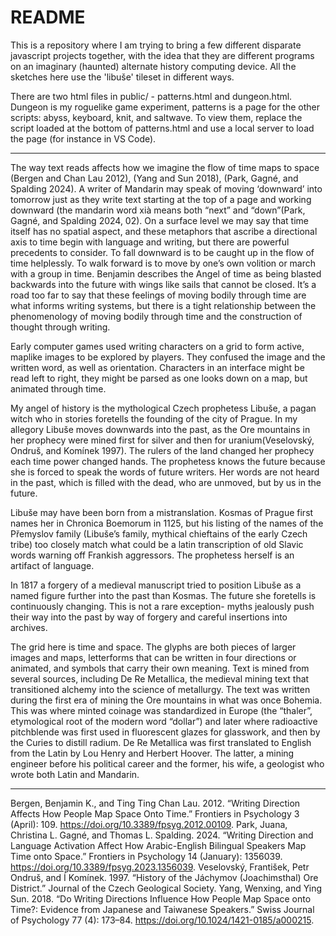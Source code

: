# README

This is a repository where I am trying to bring a few different disparate javascript projects together, with the idea that they are different programs on an imaginary (haunted) alternate history computing device. 
All the sketches here use the 'libuše' tileset in different ways. 

There are two html files in public/ - patterns.html and dungeon.html. Dungeon is my roguelike game experiment, patterns is a page for the other scripts: abyss, keyboard, knit, and saltwave. To view them, replace the script loaded at the bottom of patterns.html and use a local server to load the page (for instance in VS Code).

---


The way text reads affects how we imagine the flow of time maps to space (Bergen and Chan Lau 2012), (Yang and Sun 2018), (Park, Gagné, and Spalding 2024). A writer of Mandarin may speak of moving ‘downward’ into tomorrow just as they write text starting at the top of a page and working downward (the mandarin word xià means both “next” and “down”(Park, Gagné, and Spalding 2024, 02). On a surface level we may say that time itself has no spatial aspect, and these metaphors that ascribe a directional axis to time begin with language and writing, but there are powerful precedents to consider. To fall downward is to be caught up in the flow of time helplessly. To walk forward is to move by one’s own volition or march with a group in time. Benjamin describes the Angel of time as being blasted backwards into the future with wings like sails that cannot be closed. It’s a road too far to say that these feelings of moving bodily through time are what informs writing systems, but there is a tight relationship between the phenomenology of moving bodily through time and the construction of thought through writing. 

Early computer games used writing characters on a grid to form active, maplike images to be explored by players. They confused the image and the written word, as well as orientation. Characters in an interface might be read left to right, they might be parsed as one looks down on a map, but animated through time. 

My angel of history is the mythological Czech prophetess Libuše, a pagan witch who in stories foretells the founding of the city of Prague. In my allegory Libuše moves downwards into the past, as the Ore mountains in her prophecy were mined first for silver and then for uranium(Veselovský, Ondruš, and Komínek 1997). The rulers of the land changed her prophecy each time power changed hands. The prophetess knows the future because she is forced to speak the words of future writers. Her words are not heard in the past, which is filled with the dead, who are unmoved, but by us in the future.

Libuše may have been born from a mistranslation. Kosmas of Prague first names her in Chronica Boemorum in 1125, but his listing of the names of the Přemyslov family (Libuše’s family, mythical chieftains of the early Czech tribe) too closely match what could be a latin transcription of old Slavic words warning off Frankish aggressors. The prophetess herself is an artifact of language.

In 1817 a forgery of a medieval manuscript tried to position Libuše as a named figure further into the past than Kosmas. The future she foretells is continuously changing. This is not a rare exception- myths jealously push their way into the past by way of forgery and careful insertions into archives. 

The grid here is time and space. The glyphs are both pieces of larger images and maps, letterforms that can be written in four directions or animated, and symbols that carry their own meaning. Text is mined from several sources, including De Re Metallica, the medieval mining text that transitioned alchemy into the science of metallurgy. The text was written during the first era of mining the Ore mountains in what was once Bohemia. This was where minted coinage was standardized in Europe (the “thaler”, etymological root of the modern word “dollar”) and later where radioactive pitchblende was first used in fluorescent glazes for glasswork, and then by the Curies to distill radium. De Re Metallica was first translated to English from the Latin by Lou Henry and Herbert Hoover. The latter, a mining engineer before his political career and the former, his wife, a geologist who wrote both Latin and Mandarin. 

---

Bergen, Benjamin K., and Ting Ting Chan Lau. 2012. “Writing Direction Affects How People Map Space Onto Time.” Frontiers in Psychology 3 (April): 109. https://doi.org/10.3389/fpsyg.2012.00109.
Park, Juana, Christina L. Gagné, and Thomas L. Spalding. 2024. “Writing Direction and Language Activation Affect How Arabic-English Bilingual Speakers Map Time onto Space.” Frontiers in Psychology 14 (January): 1356039. https://doi.org/10.3389/fpsyg.2023.1356039.
Veselovský, František, Petr Ondruš, and Í Komínek. 1997. “History of the Jáchymov (Joachimsthal) Ore District.” Journal of the Czech Geological Society.
Yang, Wenxing, and Ying Sun. 2018. “Do Writing Directions Influence How People Map Space onto Time?: Evidence from Japanese and Taiwanese Speakers.” Swiss Journal of Psychology 77 (4): 173–84. https://doi.org/10.1024/1421-0185/a000215.


